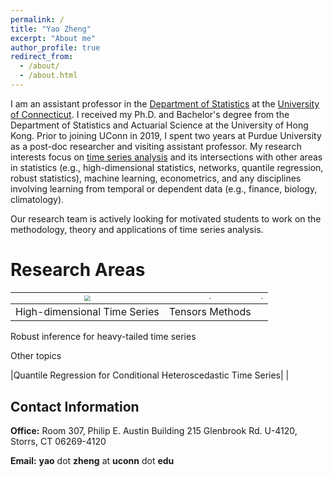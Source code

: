 ```yaml
---
permalink: /
title: "Yao Zheng"
excerpt: "About me"
author_profile: true
redirect_from: 
  - /about/
  - /about.html
---
```


I am an assistant professor in the [Department of Statistics](https://statistics.uconn.edu/) at the [University of Connecticut](https://uconn.edu/). I received my Ph.D. and Bachelor's degree from the Department of Statistics and Actuarial Science at the University of Hong Kong. Prior to joining UConn in 2019, I spent two  years at Purdue University as a post-doc researcher and visiting assistant professor. My research interests focus on [time series analysis](https://en.wikipedia.org/wiki/Time_series) and its intersections with other areas in statistics (e.g., high-dimensional statistics, networks, quantile regression, robust statistics), machine learning, econometrics, and any disciplines involving learning from temporal or dependent data (e.g., finance, biology, climatology).

Our research team is actively looking for motivated students to work on the methodology, theory and applications of time series analysis.

# Research Areas

| <img src="https://yaozheng-stat.github.io/images/fig_macro20.png" style="zoom:60%;" /> | <img src="https://yaozheng-stat.github.io/images/fig_mat_ts.png" style="zoom:20%;" />| <img src="https://yaozheng-stat.github.io/images/fig_tensor_ts.png" style="zoom:20%;" /> |
| ---- | ---- | ---- |
|High-dimensional Time Series | Tensors Methods | |


Robust inference for heavy-tailed time series



Other topics

|Quantile Regression for Conditional Heteroscedastic Time Series|      |



## Contact Information

**Office:**  Room 307, Philip E. Austin Building
215 Glenbrook Rd. U-4120, Storrs, CT 06269-4120

**Email:**  **yao** dot **zheng** at **uconn** dot **edu**

